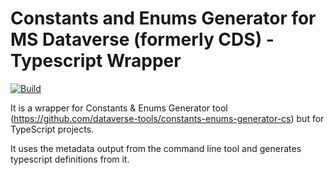 # Constants and Enums Generator for MS Dataverse (formerly CDS) - Typescript Wrapper

[![Build](https://github.com/dataverse-tools/constants-enums-generator-ts/actions/workflows/build.yml/badge.svg?branch=working)](https://github.com/dataverse-tools/constants-enums-generator-ts/actions/workflows/build.yml)

It is a wrapper for Constants & Enums Generator tool (https://github.com/dataverse-tools/constants-enums-generator-cs) but for TypeScript projects.

It uses the metadata output from the command line tool and generates typescript definitions from it.
